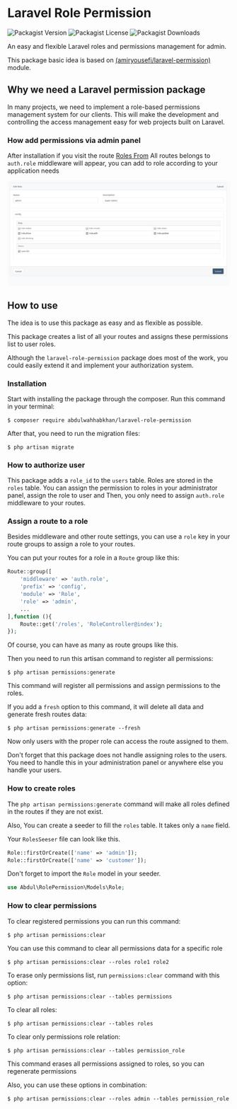 # Laravel Role Permission
![Packagist Version](https://img.shields.io/packagist/v/abdul/laravel-role-permission)
![Packagist License](https://img.shields.io/packagist/l/abdul/laravel-role-permission)
![Packagist Downloads](https://img.shields.io/packagist/dt/abdul/laravel-role-permission)

An easy and flexible Laravel roles and permissions management for admin.

This package basic idea is based on [(amiryousefi/laravel-permission)](https://github.com/amiryousefi/laravel-permission) module.

## Why we need a Laravel permission package
In many projects, we need to implement a role-based permissions management system for our clients. This will make the development and controlling the access management easy for web projects built on Laravel.
### How add permissions via admin panel

After installation if you visit the route
[Roles From](http://127.0.0.1:8000/config/role/create) All routes belongs to `auth.role` middleware will appear, you can add to role according to your application needs

![role form](role-form.jpg?raw=true)

## How to use
The idea is to use this package as easy and as flexible as possible.


This package creates a list of all your routes and assigns these permissions list to user roles.

Although the `laravel-role-permission` package does most of the work, you could easily extend it and implement your authorization system.


### Installation
Start with installing the package through the composer. Run this command in your terminal:
```
$ composer require abdulwahhabkhan/laravel-role-permission
```

After that, you need to run the migration files:
```
$ php artisan migrate
```

### How to authorize user
This package adds a `role_id` to the `users` table.
Roles are stored in the `roles` table. You can assign the permission to roles in your administrator panel, assign the role to user and Then, you only need to assign `auth.role` middleware to your routes.

### Assign a route to a role
Besides middleware and other route settings, you can use a `role` key in your route groups to assign a role to your routes. 


You can put your routes for a role in a `Route` group like this:
```php
Route::group([
    'middleware' => 'auth.role',
    'prefix' => 'config',
    'module' => 'Role',
    'role' => 'admin',
    ...
],function (){
    Route::get('/roles', 'RoleController@index');
});
```
Of course, you can have as many as route groups like this.


Then you need to run this artisan command to register all permissions:
```
$ php artisan permissions:generate 
```
This command will register all permissions and assign permissions to the roles.

If you add a `fresh` option to this command, it will delete all data and generate fresh routes data:
```
$ php artisan permissions:generate --fresh
```

Now only users with the proper role can access the route assigned to them.

Don't forget that this package does not handle assigning roles to the users. You need to handle this in your administration panel or anywhere else you handle your users.


### How to create roles
The `php artisan permissions:generate` command will make all roles defined in the routes if they are not exist.

Also, You can create a seeder to fill the `roles` table. It takes only a `name` field.

Your `RolesSeeser` file can look like this.
```php
Role::firstOrCreate(['name' => 'admin']);
Role::firstOrCreate(['name' => 'customer']);
```
Don't forget to import the `Role` model in your seeder.
```php
use Abdul\RolePermission\Models\Role;
```

### How to clear permissions
To clear registered permissions you can run this command:
```
$ php artisan permissions:clear
```

You can use this command to clear all permissions data for a specific role
```
$ php artisan permissions:clear --roles role1 role2
```

To erase only permissions list, run `permissions:clear` command with this option:
```
$ php artisan permissions:clear --tables permissions
```

To clear all roles:
```
$ php artisan permissions:clear --tables roles
```

To clear only permissions role relation:
```
$ php artisan permissions:clear --tables permission_role
```
This command erases all permissions assigned to roles, so you can regenerate permissions

Also, you can use these options in combination:
```
$ php artisan permissions:clear --roles admin --tables permission_role
```
